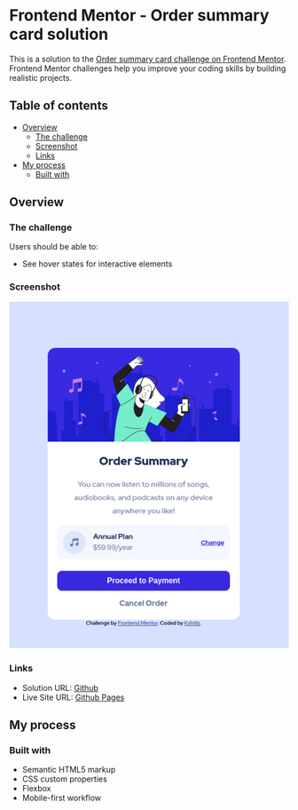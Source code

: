 # Frontend Mentor - Order summary card solution

This is a solution to the [Order summary card challenge on Frontend Mentor](https://www.frontendmentor.io/challenges/order-summary-component-QlPmajDUj). Frontend Mentor challenges help you improve your coding skills by building realistic projects.

## Table of contents

-   [Overview](#overview)
    -   [The challenge](#the-challenge)
    -   [Screenshot](#screenshot)
    -   [Links](#links)
-   [My process](#my-process)
    -   [Built with](#built-with)

## Overview

### The challenge

Users should be able to:

-   See hover states for interactive elements

### Screenshot

![](./screenshot.png)

### Links

-   Solution URL: [Github](https://github.com/Kshitiz-Karki/frontendmentor_order-summary)
-   Live Site URL: [Github Pages](https://kshitiz-karki.github.io/frontendmentor_order-summary/)

## My process

### Built with

-   Semantic HTML5 markup
-   CSS custom properties
-   Flexbox
-   Mobile-first workflow
